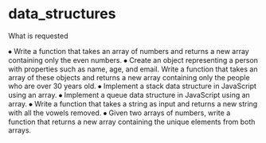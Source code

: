 # data_structures

What is requested

⦁	Write a function that takes an array of numbers and returns a new array containing only the even numbers.
⦁	Create an object representing a person with properties such as name, age, and email. Write a function that takes an array of these objects and returns a new array containing only the people who are over 30 years old.
⦁	Implement a stack data structure in JavaScript using an array.
⦁	Implement a queue data structure in JavaScript using an array.
⦁	Write a function that takes a string as input and returns a new string with all the vowels removed.
⦁	Given two arrays of numbers, write a function that returns a new array containing the unique elements from both arrays.
